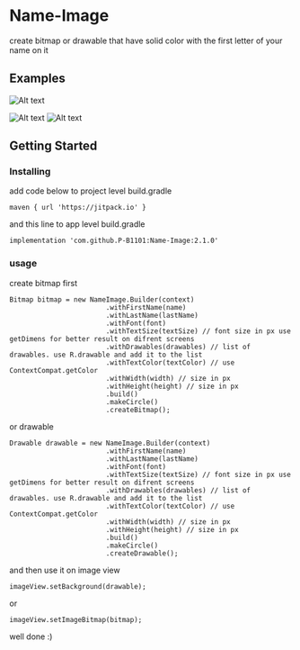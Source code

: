 # Name-Image
create bitmap or drawable that have solid color with the first letter of your name on it

## Examples

![Alt text](/images/temp%20image%201.jpg?raw=true)             

![Alt text](/images/temp%20image%202.jpg?raw=true)                   ![Alt text](/images/temp%20image%203.jpg?raw=true)


## Getting Started

### Installing
add code below to project level build.gradle
```
maven { url 'https://jitpack.io' }
```

and this line to app level build.gradle
```
implementation 'com.github.P-B1101:Name-Image:2.1.0'
```
### usage

create bitmap first
```
Bitmap bitmap = new NameImage.Builder(context)
                        .withFirstName(name)
                        .withLastName(lastName)
                        .withFont(font)
                        .withTextSize(textSize) // font size in px use getDimens for better result on difrent screens
                        .withDrawables(drawables) // list of drawables. use R.drawable and add it to the list
                        .withTextColor(textColor) // use ContextCompat.getColor
                        .withWidth(width) // size in px
                        .withHeight(height) // size in px
                        .build()
                        .makeCircle()
                        .createBitmap();
```

or drawable
```
Drawable drawable = new NameImage.Builder(context)
                        .withFirstName(name)
                        .withLastName(lastName)
                        .withFont(font)
                        .withTextSize(textSize) // font size in px use getDimens for better result on difrent screens
                        .withDrawables(drawables) // list of drawables. use R.drawable and add it to the list
                        .withTextColor(textColor) // use ContextCompat.getColor
                        .withWidth(width) // size in px
                        .withHeight(height) // size in px
                        .build()
                        .makeCircle()
                        .createDrawable();
```

and then use it on image view
```
imageView.setBackground(drawable);
```
or
```
imageView.setImageBitmap(bitmap);
```

well done :)

